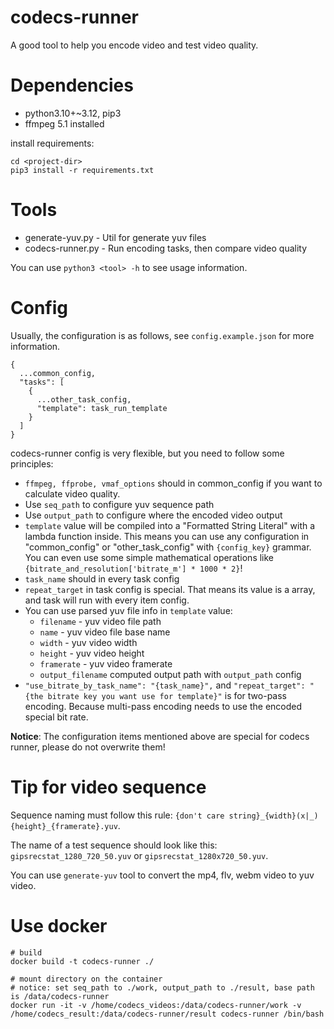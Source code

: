 # codecs-runner

A good tool to help you encode video and test video quality.

# Dependencies

* python3.10+~3.12, pip3
* ffmpeg 5.1 installed

install requirements:

```
cd <project-dir>
pip3 install -r requirements.txt
```

# Tools

* generate-yuv.py - Util for generate yuv files
* codecs-runner.py - Run encoding tasks, then compare video quality

You can use `python3 <tool> -h` to see usage information.

# Config

Usually, the configuration is as follows, see `config.example.json` for more information.

```
{
  ...common_config,
  "tasks": [
    {
      ...other_task_config,
      "template": task_run_template
    }
  ]
}
```
codecs-runner config is very flexible, but you need to follow some principles:

* `ffmpeg, ffprobe, vmaf_options` should in common_config if you want to calculate video quality.
* Use `seq_path` to configure yuv sequence path
* Use `output_path` to configure where the encoded video output
* `template` value will be compiled into a "Formatted String Literal" with a lambda function inside. 
    This means you can use any configuration in "common_config" or "other_task_config" with `{config_key}` grammar.
    You can even use some simple mathematical operations like `{bitrate_and_resolution['bitrate_m'] * 1000 * 2}`!
* `task_name` should in every task config
* `repeat_target` in task config is special. That means its value is a array, and task will run with every item config.
* You can use parsed yuv file info in `template` value:
    - `filename` - yuv video file path
    - `name` - yuv video file base name
    - `width` - yuv video width
    - `height` - yuv video height
    - `framerate` - yuv video framerate
    - `output_filename` computed output path with `output_path` config
* `"use_bitrate_by_task_name": "{task_name}",` and `"repeat_target": "{the bitrate key you want use for template}"` is for two-pass encoding. Because multi-pass encoding needs to use the encoded special bit rate.

**Notice**: The configuration items mentioned above are special for codecs runner, please do not overwrite them!

# Tip for video sequence

Sequence naming must follow this rule: `{don't care string}_{width}(x|_){height}_{framerate}.yuv`.

The name of a test sequence should look like this: `gipsrecstat_1280_720_50.yuv` or `gipsrecstat_1280x720_50.yuv`.

You can use `generate-yuv` tool to convert the mp4, flv, webm video to yuv video.

# Use docker

```
# build
docker build -t codecs-runner ./

# mount directory on the container
# notice: set seq_path to ./work, output_path to ./result, base path is /data/codecs-runner
docker run -it -v /home/codecs_videos:/data/codecs-runner/work -v /home/codecs_result:/data/codecs-runner/result codecs-runner /bin/bash
```
